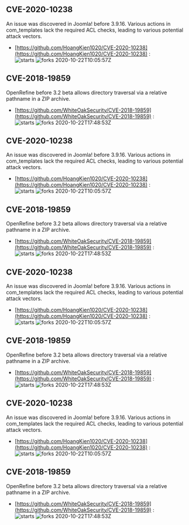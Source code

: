 ## CVE-2020-10238
 An issue was discovered in Joomla! before 3.9.16. Various actions in com_templates lack the required ACL checks, leading to various potential attack vectors.

- [https://github.com/HoangKien1020/CVE-2020-10238](https://github.com/HoangKien1020/CVE-2020-10238) :  
![starts](https://img.shields.io/github/stars/HoangKien1020/CVE-2020-10238.svg) 
![forks](https://img.shields.io/github/forks/HoangKien1020/CVE-2020-10238.svg) 
2020-10-22T10:05:57Z

## CVE-2018-19859
 OpenRefine before 3.2 beta allows directory traversal via a relative pathname in a ZIP archive.

- [https://github.com/WhiteOakSecurity/CVE-2018-19859](https://github.com/WhiteOakSecurity/CVE-2018-19859) :  
![starts](https://img.shields.io/github/stars/WhiteOakSecurity/CVE-2018-19859.svg) 
![forks](https://img.shields.io/github/forks/WhiteOakSecurity/CVE-2018-19859.svg) 
2020-10-22T17:48:53Z

## CVE-2020-10238
 An issue was discovered in Joomla! before 3.9.16. Various actions in com_templates lack the required ACL checks, leading to various potential attack vectors.

- [https://github.com/HoangKien1020/CVE-2020-10238](https://github.com/HoangKien1020/CVE-2020-10238) :  
![starts](https://img.shields.io/github/stars/HoangKien1020/CVE-2020-10238.svg) 
![forks](https://img.shields.io/github/forks/HoangKien1020/CVE-2020-10238.svg) 
2020-10-22T10:05:57Z

## CVE-2018-19859
 OpenRefine before 3.2 beta allows directory traversal via a relative pathname in a ZIP archive.

- [https://github.com/WhiteOakSecurity/CVE-2018-19859](https://github.com/WhiteOakSecurity/CVE-2018-19859) :  
![starts](https://img.shields.io/github/stars/WhiteOakSecurity/CVE-2018-19859.svg) 
![forks](https://img.shields.io/github/forks/WhiteOakSecurity/CVE-2018-19859.svg) 
2020-10-22T17:48:53Z

## CVE-2020-10238
 An issue was discovered in Joomla! before 3.9.16. Various actions in com_templates lack the required ACL checks, leading to various potential attack vectors.

- [https://github.com/HoangKien1020/CVE-2020-10238](https://github.com/HoangKien1020/CVE-2020-10238) :  
![starts](https://img.shields.io/github/stars/HoangKien1020/CVE-2020-10238.svg) 
![forks](https://img.shields.io/github/forks/HoangKien1020/CVE-2020-10238.svg) 
2020-10-22T10:05:57Z

## CVE-2018-19859
 OpenRefine before 3.2 beta allows directory traversal via a relative pathname in a ZIP archive.

- [https://github.com/WhiteOakSecurity/CVE-2018-19859](https://github.com/WhiteOakSecurity/CVE-2018-19859) :  
![starts](https://img.shields.io/github/stars/WhiteOakSecurity/CVE-2018-19859.svg) 
![forks](https://img.shields.io/github/forks/WhiteOakSecurity/CVE-2018-19859.svg) 
2020-10-22T17:48:53Z

## CVE-2020-10238
 An issue was discovered in Joomla! before 3.9.16. Various actions in com_templates lack the required ACL checks, leading to various potential attack vectors.

- [https://github.com/HoangKien1020/CVE-2020-10238](https://github.com/HoangKien1020/CVE-2020-10238) :  
![starts](https://img.shields.io/github/stars/HoangKien1020/CVE-2020-10238.svg) 
![forks](https://img.shields.io/github/forks/HoangKien1020/CVE-2020-10238.svg) 
2020-10-22T10:05:57Z

## CVE-2018-19859
 OpenRefine before 3.2 beta allows directory traversal via a relative pathname in a ZIP archive.

- [https://github.com/WhiteOakSecurity/CVE-2018-19859](https://github.com/WhiteOakSecurity/CVE-2018-19859) :  
![starts](https://img.shields.io/github/stars/WhiteOakSecurity/CVE-2018-19859.svg) 
![forks](https://img.shields.io/github/forks/WhiteOakSecurity/CVE-2018-19859.svg) 
2020-10-22T17:48:53Z

